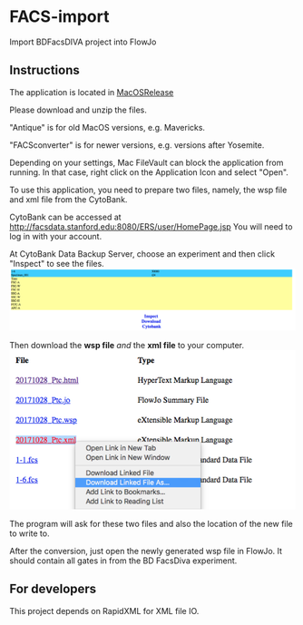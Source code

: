 # FACS-import
Import BDFacsDIVA project into FlowJo

## Instructions
The application is located in [MacOSRelease](MacOS%20Release)

Please download and unzip the files.

"Antique" is for old MacOS versions, e.g. Mavericks.

"FACSconverter" is for newer versions, e.g. versions after Yosemite.


Depending on your settings, Mac FileVault can block the application from running. In that case,
right click on the Application Icon and select "Open".

To use this application, you need to prepare two files, namely, the wsp file and xml file from the CytoBank.

CytoBank can be accessed at http://facsdata.stanford.edu:8080/ERS/user/HomePage.jsp
You will need to log in with your account.

At CytoBank Data Backup Server, choose an experiment and then click "Inspect" to see the files.
![alt text](doc/cytobank1.png)

Then download the **wsp file** _and_ the **xml file** to your computer.
![alt text](doc/cytobank2.png)

The program will ask for these two files and also the location of the new file to write to.

After the conversion, just open the newly generated wsp file in FlowJo. 
It should contain all gates in from the BD FacsDiva experiment.

## For developers

This project depends on RapidXML for XML file IO.


